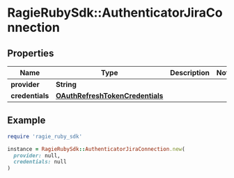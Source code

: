 # RagieRubySdk::AuthenticatorJiraConnection

## Properties

| Name | Type | Description | Notes |
| ---- | ---- | ----------- | ----- |
| **provider** | **String** |  |  |
| **credentials** | [**OAuthRefreshTokenCredentials**](OAuthRefreshTokenCredentials.md) |  |  |

## Example

```ruby
require 'ragie_ruby_sdk'

instance = RagieRubySdk::AuthenticatorJiraConnection.new(
  provider: null,
  credentials: null
)
```

